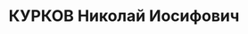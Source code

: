 ---
title: КУРКОВ Николай Иосифович
description: 'Род. в 1897, Бийск, русский, обр.: высшее, ранее член ВКП(б). Проживал:
  Томск. Трудкоммуна "Чекист", главный механик

  Арестован 02.09.1936. Обв.: к-р троцкистская организация. Приговор: 28.04.1937 –
  ВМН. Расстрелян 28.04.1937.

  Реабилитирован 04.07.1956'
---